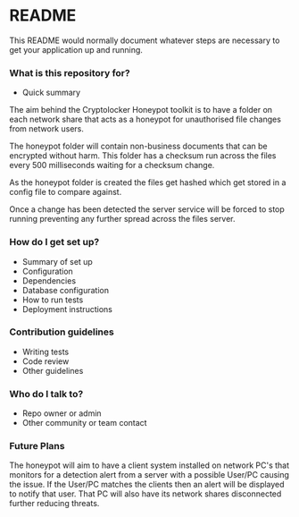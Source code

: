 # README #

This README would normally document whatever steps are necessary to get your application up and running.

### What is this repository for? ###

* Quick summary

The aim behind the Cryptolocker Honeypot toolkit is to have a folder on each network share that acts as a honeypot for unauthorised file changes from network users.

The honeypot folder will contain non-business documents that can be encrypted without harm. This folder has a checksum run across the files every 500 milliseconds waiting for a checksum change.

As the honeypot folder is created the files get hashed which get stored in a config file to compare against.

Once a change has been detected the server service will be forced to stop running preventing any further spread across the files server.


### How do I get set up? ###

* Summary of set up
* Configuration
* Dependencies
* Database configuration
* How to run tests
* Deployment instructions

### Contribution guidelines ###

* Writing tests
* Code review
* Other guidelines

### Who do I talk to? ###

* Repo owner or admin
* Other community or team contact

### Future Plans ###

The honeypot will aim to have a client system installed on network PC's that monitors for a detection alert from a server with a possible User/PC causing the issue. If the User/PC matches the clients then an alert will be displayed to notify that user. That PC will also have its network shares disconnected further reducing threats.